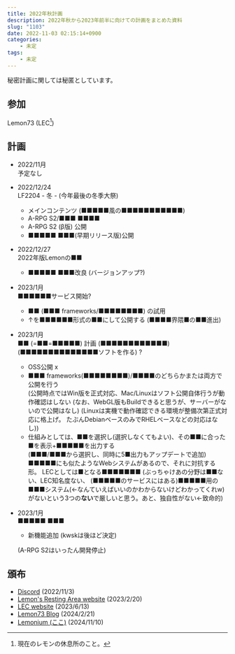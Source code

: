 ```yaml
---
title: 2022年秋計画
description: 2022年秋から2023年前半に向けての計画をまとめた資料
slug: "1103"
date: 2022-11-03 02:15:14+0900
categories:
    - 未定
tags:
    - 未定
---
```


秘密計画に関しては秘匿としています。

## 参加

Lemon73 (LEC[^lec])

[^lec]: 現在のレモンの休息所のこと。

## 計画

- 2022/11月  
予定なし

- 2022/12/24  
LF2204 - 冬 - (今年最後の冬季大祭)
  - メインコンテンツ (■■■■■風の■■■■■■■■■■■)
  - A-RPG S2/■■■ ■■■■
  - A-RPG S2 (β版) 公開
  - ■■■■■ ■■■(早期リリース版)公開

- 2022/12/27  
2022年版Lemonの■■
  - ■■■■■ ■■■改良 (バージョンアップ?)

- 2023/1月  
■■■■■■サービス開始?
  - ■■ (■■■ frameworks/■■■■■■■■) の試用
  - ↑を■■■■■■形式の■■にして公開する (■■■■界隈■の■■進出)

- 2023/1月  
■■ (=■■=■■■■■) 計画 (■■■■■■■■■■■■) (■■■■■■■■■■■■■■ソフトを作る) ?
  - OSS公開 x
  - ■■■ frameworks(■■■■■■■■)/■■■■のどちらかまたは両方で公開を行う  
  (公開時点ではWin版を正式対応、Mac/Linuxはソフト公開自体行うが動作確認はしない
  (なお、WebGL版もBuildできると思うが、サーバーがないので公開はなし)
  (Linuxは実機で動作確認できる環境が整備次第正式対応に格上げ。
  たぶんDebianベースのみでRHELベースなどの対応はなし))
  - 仕組みとしては、■■を選択し(選択しなくてもよい)、その■■に合った■を表示+■■■■■を出力する  
  (■■■/■■■から選択し、同時に5■出力もアップデートで追加)
  ■■■■■にも似たようなWebシステムがあるので、それに対抗する形。
  LECとしては■となる■■■■■■■
  (ぶっちゃけあの分野は■■ない、LEC知名度ない、
  (■■■■■のサービスにはある)■■■■■用の■■■システム(←なんていえばいいのかわからないけどわかってくれw)がないという3つの**ない**で厳しいと思う。あと、独自性がない←致命的)

- 2023/1月  
■■■■■ ■■■
  - 新機能追加 (kwskは後ほど決定)

  (A-RPG S2はいったん開発停止)

## 頒布

- [Discord](https://discord.com/channels/972718425937952798/972725666778873898/1037414721323810868) (2022/11/3)
- [Lemon's Resting Area website](https://lemon73-computing.github.io/docs/20221103-fall) (2023/2/20)
- [LEC website](https://lemon73.gitlab.io/docs/20221103) (2023/6/13)
- [Lemon73 Blog](./) (2024/2/21)
- [Lemonium (ここ)](./) (2024/11/10)
